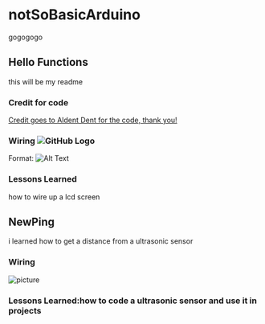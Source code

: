 # notSoBasicArduino
gogogogo

## Hello Functions
this will be my readme
### Credit for code
[Credit goes to Aldent Dent for the code, thank you!](https://github.com/adent11/Not-So-Basic-Arduino)

### Wiring ![GitHub Logo](/images/logo.png)
Format: ![Alt Text](https://i0.wp.com/randomnerdtutorials.com/wp-content/uploads/2013/11/ultrasonic-sensor-with-arduino-hc-sr04.jpg)
  
### Lessons Learned
how to wire up a lcd screen


## NewPing
i learned how to get a distance from a ultrasonic sensor 

### Wiring
![picture](https://cdn.instructables.com/FS6/X7OF/H1JUGSKG/FS6X7OFH1JUGSKG.LARGE.jpg)

### Lessons Learned:how to code a ultrasonic sensor and use it in projects 
